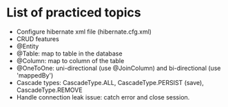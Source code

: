# List of practiced topics
- Configure hibernate xml file (hibernate.cfg.xml)
- CRUD features
- @Entity
- @Table: map to table in the database
- @Column: map to column of the table
- @OneToOne: uni-directional (use @JoinColumn) and bi-directional (use 'mappedBy')
- Cascade types: CascadeType.ALL, CascadeType.PERSIST (save), CascadeType.REMOVE
- Handle connection leak issue: catch error and close session.
